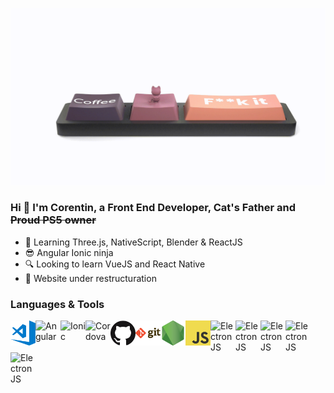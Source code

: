 ![Alt Text](https://github.com/CorentinHcdDev/CorentinHcdDev/blob/main/fckit.gif)

### Hi :wave: I'm Corentin, a Front End Developer, Cat's Father and ~~Proud PS5 owner~~

  - 🌱 Learning Three.js, NativeScript, Blender & ReactJS
  - 😎 Angular Ionic ninja
  - 🔍 Looking to learn VueJS and React Native
  - 🚧 Website under restructuration
###

### Languages & Tools ###

<img align="left" alt="Visual Studio Code" width="40px" src="https://raw.githubusercontent.com/github/explore/80688e429a7d4ef2fca1e82350fe8e3517d3494d/topics/visual-studio-code/visual-studio-code.png" />
<img align="left" alt="Angular" width="40px" src="https://angular.io/assets/images/logos/angular/angular.png" />
<img align="left" alt="Ionic" width="40px" src="https://ionicframework.com/blog/wp-content/uploads/2016/08/ionic-icon.png" />
<img align="left" alt="Cordova" width="40px" src="https://cordova.apache.org/static/img/cordova_256.png" />
<img align="left" alt="GitHub" width="40px" src="https://raw.githubusercontent.com/github/explore/78df643247d429f6cc873026c0622819ad797942/topics/github/github.png" />
<img align="left" alt="Git" width="40px" src="https://raw.githubusercontent.com/github/explore/80688e429a7d4ef2fca1e82350fe8e3517d3494d/topics/git/git.png" />
<img align="left" alt="Node.js" width="40px" src="https://raw.githubusercontent.com/github/explore/80688e429a7d4ef2fca1e82350fe8e3517d3494d/topics/nodejs/nodejs.png" />
<img align="left" alt="JavaScript" width="40px" src="https://raw.githubusercontent.com/github/explore/80688e429a7d4ef2fca1e82350fe8e3517d3494d/topics/javascript/javascript.png" />
<img align="left" alt="ElectronJS" width="40px" src="https://upload.wikimedia.org/wikipedia/commons/thumb/9/91/Electron_Software_Framework_Logo.svg/1200px-Electron_Software_Framework_Logo.svg.png" />
<img align="left" alt="ElectronJS" width="40px" src="https://upload.wikimedia.org/wikipedia/commons/thumb/b/b2/Bootstrap_logo.svg/480px-Bootstrap_logo.svg.png" />
<img align="left" alt="ElectronJS" width="40px" src="https://cdn.worldvectorlogo.com/logos/jira-1.svg" />
<img align="left" alt="ElectronJS" width="40px" src="https://pbs.twimg.com/profile_images/1022908662392619008/5_z16TbH_400x400.jpg" />
<img align="left" alt="ElectronJS" width="40px" src="https://nativescript.org/images/6zv9et8fpnqheyuio1vn.png" />
